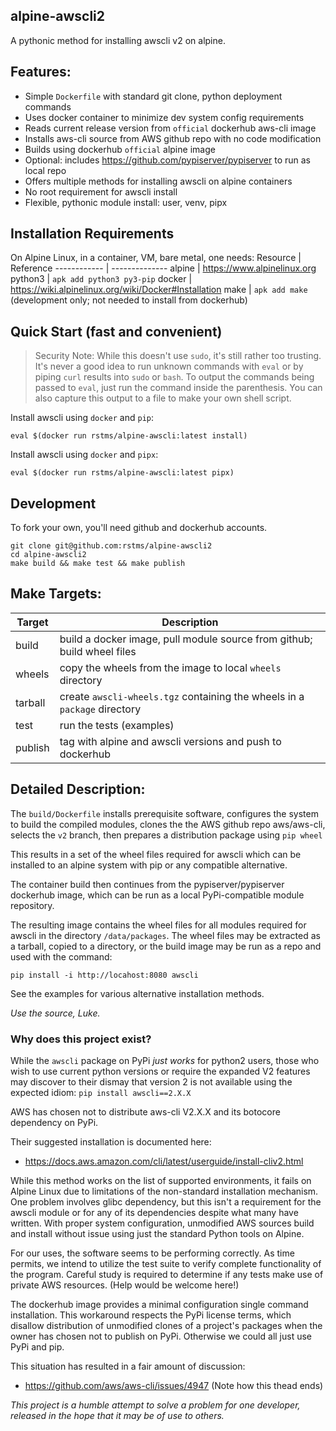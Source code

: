 alpine-awscli2
--------------

A pythonic method for installing awscli v2 on alpine.

## Features:
- Simple `Dockerfile` with standard git clone, python deployment commands
- Uses docker container to minimize dev system config requirements
- Reads current release version from `official` dockerhub aws-cli image
- Installs aws-cli source from AWS github repo with no code modification
- Builds using dockerhub `official` alpine image
- Optional: includes https://github.com/pypiserver/pypiserver to run as local repo
- Offers multiple methods for installing awscli on alpine containers
- No root requirement for awscli install
- Flexible, pythonic module install: user, venv, pipx

## Installation Requirements
On Alpine Linux, in a container, VM, bare metal, one needs:
Resource     | Reference
------------ | --------------
alpine       | https://www.alpinelinux.org
python3      | `apk add python3 py3-pip`
docker       | https://wiki.alpinelinux.org/wiki/Docker#Installation
make         | `apk add make` (development only; not needed to install from dockerhub)

## Quick Start (fast and convenient)

 > Security Note: While this doesn't use `sudo`, it's still rather too trusting.
 > It's never a good idea to run unknown commands with `eval` or by piping `curl` 
 > results into `sudo` or `bash`.
 > To output the commands being passed to `eval`, just run the command inside the parenthesis.
 > You can also capture this output to a file to make your own shell script.

Install awscli using `docker` and `pip`:
```
eval $(docker run rstms/alpine-awscli:latest install)
```

Install awscli using `docker` and `pipx`:
```
eval $(docker run rstms/alpine-awscli:latest pipx)
```

## Development
To fork your own, you'll need github and dockerhub accounts.
```
git clone git@github.com:rstms/alpine-awscli2
cd alpine-awscli2
make build && make test && make publish 
```

## Make Targets:
Target  | Description
------- | -----------
build   | build a docker image, pull module source from github; build wheel files
wheels  | copy the wheels from the image to local `wheels` directory
tarball | create `awscli-wheels.tgz` containing the wheels in a `package` directory
test    | run the tests (examples)
publish | tag with alpine and awscli versions and push to dockerhub 


## Detailed Description:
The `build/Dockerfile` installs prerequisite software, configures the system to build the
compiled modules, clones the the AWS github repo aws/aws-cli, selects the `v2` branch,
then prepares a distribution package using `pip wheel`

This results in a set of the wheel files required for awscli which can be installed to an
alpine system with pip or any compatible alternative.

The container build then continues from the pypiserver/pypiserver dockerhub image,
which can be run as a local PyPi-compatible module repository.

The resulting image contains the wheel files for all modules required for
awscli in the directory `/data/packages`.  The wheel files may be extracted
as a tarball, copied to a directory, or the build image may be run as a repo
and used with the command:
```
pip install -i http://locahost:8080 awscli
```

See the examples for various alternative installation methods.

*Use the source, Luke.*


### Why does this project exist? 

While the `awscli` package on PyPi *just works* for python2 users, those
who wish to use current python versions or require the expanded V2 features
may discover to their dismay that version 2 is not available using the expected
 idiom: `pip install awscli==2.X.X`

AWS has chosen not to distribute aws-cli V2.X.X and its botocore dependency on PyPi.

Their suggested installation is documented here:
 - https://docs.aws.amazon.com/cli/latest/userguide/install-cliv2.html

While this method works on the list of supported environments, it fails on Alpine
Linux due to limitations of the non-standard installation mechanism.  One problem
involves glibc dependency, but this isn't a requirement for the awscli module or
for any of its dependencies despite what many have written.  With proper system
configuration, unmodified AWS sources build and install without issue using
just the standard Python tools on Alpine.

For our uses, the software seems to be performing correctly.  As time permits, we 
intend to utilize the test suite to verify complete functionality of the
program.  Careful study is required to determine if any tests make use of private
AWS resources. (Help would be welcome here!)

The dockerhub image provides a minimal configuration single command installation.
This workaround respects the PyPi license terms, which disallow distribution of
unmodified clones of a project's packages when the owner has chosen not to publish
on PyPi.  Otherwise we could all just use PyPi and pip.

This situation has resulted in a fair amount of discussion:
 - https://github.com/aws/aws-cli/issues/4947 (Note how this thead ends)

*This project is a humble attempt to solve a problem for one developer,
released in the hope that it may be of use to others.*
